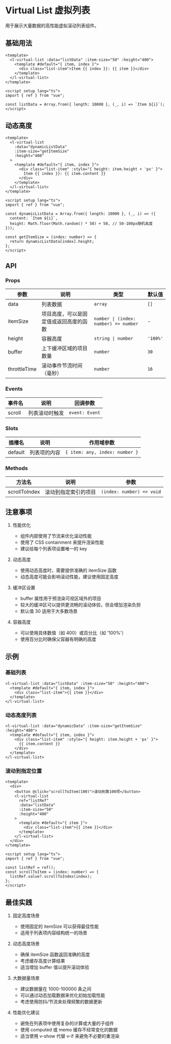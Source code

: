 # Virtual List 虚拟列表

用于展示大量数据的高性能虚拟滚动列表组件。

## 基础用法

```vue
<template>
  <l-virtual-list :data="listData" :item-size="50" :height="400">
    <template #default="{ item, index }">
      <div class="list-item">Item {{ index }}: {{ item }}</div>
    </template>
  </l-virtual-list>
</template>

<script setup lang="ts">
import { ref } from "vue";

const listData = Array.from({ length: 10000 }, (_, i) => `Item ${i}`);
</script>
```

## 动态高度

```vue
<template>
  <l-virtual-list
    :data="dynamicListData"
    :item-size="getItemSize"
    :height="400"
  >
    <template #default="{ item, index }">
      <div class="list-item" :style="{ height: item.height + 'px' }">
        Item {{ index }}: {{ item.content }}
      </div>
    </template>
  </l-virtual-list>
</template>

<script setup lang="ts">
import { ref } from "vue";

const dynamicListData = Array.from({ length: 10000 }, (_, i) => ({
  content: `Item ${i}`,
  height: Math.floor(Math.random() * 50) + 50, // 50-100px随机高度
}));

const getItemSize = (index: number) => {
  return dynamicListData[index].height;
};
</script>
```

## API

### Props

| 参数         | 说明                                   | 类型                                  | 默认值   |
| ------------ | -------------------------------------- | ------------------------------------- | -------- |
| data         | 列表数据                               | `array`                               | `[]`     |
| itemSize     | 项目高度，可以是固定值或返回高度的函数 | `number \| (index: number) => number` | -        |
| height       | 容器高度                               | `string \| number`                    | `'100%'` |
| buffer       | 上下缓冲区域的项目数量                 | `number`                              | `30`     |
| throttleTime | 滚动事件节流时间（毫秒）               | `number`                              | `16`     |

### Events

| 事件名 | 说明           | 回调参数       |
| ------ | -------------- | -------------- |
| scroll | 列表滚动时触发 | `event: Event` |

### Slots

| 插槽名  | 说明         | 作用域参数                     |
| ------- | ------------ | ------------------------------ |
| default | 列表项的内容 | `{ item: any, index: number }` |

### Methods

| 方法名        | 说明                 | 参数                      |
| ------------- | -------------------- | ------------------------- |
| scrollToIndex | 滚动到指定索引的项目 | `(index: number) => void` |

## 注意事项

1. 性能优化

   - 组件内部使用了节流来优化滚动性能
   - 使用了 CSS containment 来提升渲染性能
   - 建议给每个列表项设置唯一的 key

2. 动态高度

   - 使用动态高度时，需要提供准确的 itemSize 函数
   - 动态高度可能会影响滚动性能，建议使用固定高度

3. 缓冲区设置

   - buffer 属性用于预渲染可视区域外的项目
   - 较大的缓冲区可以提供更流畅的滚动体验，但会增加渲染负担
   - 默认值 30 适用于大多数场景

4. 容器高度
   - 可以使用具体数值（如 400）或百分比（如 '100%'）
   - 使用百分比时确保父容器有明确的高度

## 示例

### 基础列表

```vue
<l-virtual-list :data="listData" :item-size="50" :height="400">
  <template #default="{ item, index }">
    <div class="list-item">{{ item }}</div>
  </template>
</l-virtual-list>
```

### 动态高度列表

```vue
<l-virtual-list :data="dynamicData" :item-size="getItemSize" :height="400">
  <template #default="{ item, index }">
    <div class="list-item" :style="{ height: item.height + 'px' }">
      {{ item.content }}
    </div>
  </template>
</l-virtual-list>
```

### 滚动到指定位置

```vue
<template>
  <div>
    <button @click="scrollToItem(100)">滚动到第100项</button>
    <l-virtual-list
      ref="listRef"
      :data="listData"
      :item-size="50"
      :height="400"
    >
      <template #default="{ item }">
        <div class="list-item">{{ item }}</div>
      </template>
    </l-virtual-list>
  </div>
</template>

<script setup lang="ts">
import { ref } from "vue";

const listRef = ref();
const scrollToItem = (index: number) => {
  listRef.value?.scrollToIndex(index);
};
</script>
```

## 最佳实践

1. 固定高度场景

   - 使用固定的 itemSize 可以获得最佳性能
   - 适用于列表项内容结构统一的场景

2. 动态高度场景

   - 确保 itemSize 函数返回准确的高度
   - 考虑缓存高度计算结果
   - 适当增加 buffer 值以提升滚动体验

3. 大数据量场景

   - 建议数据量在 1000-100000 条之间
   - 可以通过动态加载数据来优化初始加载性能
   - 考虑使用防抖/节流来处理频繁的数据更新

4. 性能优化建议
   - 避免在列表项中使用复杂的计算或大量的子组件
   - 使用 computed 或 memo 缓存不经常变化的数据
   - 适当使用 v-show 代替 v-if 来避免不必要的重渲染
